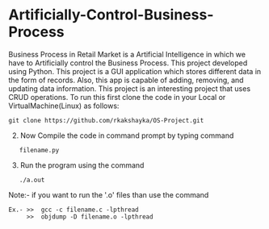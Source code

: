 # Artificially-Control-Business-Process
Business Process in Retail Market is a Artificial Intelligence in which we have to Artificially control the Business Process.
This project developed using Python. This project is a GUI application which stores different data in the form of records.
Also, this app is capable of adding, removing, and updating data information. This project is an interesting project that
uses CRUD operations.
To run this first clone the code in your Local or VirtualMachine(Linux) as follows: 
```
git clone https://github.com/rkakshayka/OS-Project.git
```

2. Now Compile the code in command prompt by typing command
```
   filename.py
```
3. Run the program using the command
```
   ./a.out
```
Note:- if you want to run the '.o' files than use the command
```
Ex.- >>  gcc -c filename.c -lpthread
     >>  objdump -D filename.o -lpthread
```

